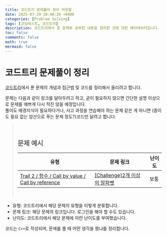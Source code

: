 ```yaml
---
title: 코드트리 문제풀이 정리 머릿말
date: 2025-07-29 10:48:20 +0900
categories: [Problem Solving]
tags: [코딩테스트, 코드트리]
description: 코드트리에서 푼 문제와 공부한 내용을 정리한 것에 대한 메타데이터입니다.
toc: false
comments: false
math: true
mermaid: false
---
```


# 코드트리 문제풀이 정리

[코드트리](https://www.codetree.ai/)에서 푼 문제의 개념과 접근법 및 코드를 정리해서 올리려고 합니다.

문제는 다음과 같이 링크를 달아두려고 하고, 굳이 필요하지 않으면 간단한 설명 이상으로 문제를 예쁘게 다시 적진 않을 예정입니다.  
풀이도 배경지식이 필요하다거나, 사고 과정을 연습해야 하는 문제 같은 게 아니면 (종이도 필요 없는 암산으로 푸는 문제 정도?)코드만 달려고 합니다.

> <br>
> 
> ## 문제 예시
> |유형|문제 링크|난이도|
> |---|---|---|
> | [Trail 2 / 함수 / Call by value / Call by reference](https://www.codetree.ai/trail-info/novice-mid/) | [[Challenge]2개 이상의 알파벳](https://www.codetree.ai/trails/complete/curated-cards/challenge-more-than-one-alphabet/) | 보통 |
> 
> <br>
> 

- 유형: 코드트리에서 해당 문제의 유형을 이렇게 분류합니다.
- 문제 링크: 해당 문제의 링크입니다. 로그인을 해야 할 수도 있습니다.
- 난이도: 코드트리에서 해당 문제에 이런 난이도를 부여했습니다.



   
코드는 `C++`로 작성되며, 문제를 풀 때 어떤 생각을 했냐를 정리합니다.
